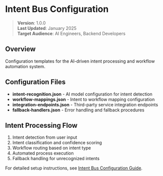 # Intent Bus Configuration

> **Version**: 1.0.0  
> **Last Updated**: January 2025  
> **Target Audience**: AI Engineers, Backend Developers  

## Overview

Configuration templates for the AI-driven intent processing and workflow automation system.

## Configuration Files

- **intent-recognition.json** - AI model configuration for intent detection
- **workflow-mappings.json** - Intent to workflow mapping configuration
- **integration-endpoints.json** - Third-party service integration endpoints
- **fallback-handlers.json** - Error handling and fallback procedures

## Intent Processing Flow

1. Intent detection from user input
2. Intent classification and confidence scoring
3. Workflow routing based on intent type
4. Automated process execution
5. Fallback handling for unrecognized intents

For detailed setup instructions, see [Intent Bus Configuration Guide](../../configuration/INTENT_BUS.md).